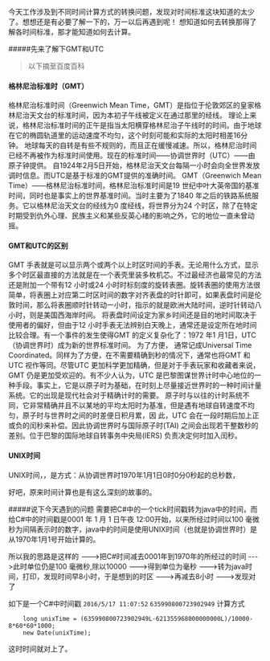 今天工作涉及到不同时间计算方式的转换问题，发现对时间标准这块知道的太少了。想想还是有必要了解一下的，万一以后再遇到呢！
想知道如何去转换那得了解各时间标准，那才能知道如何去计算。


#####先来了解下GMT和UTC

>以下摘至百度百科

#### 格林尼治标准时（GMT）

格林尼治标准时间（Greenwich Mean Time，GMT）是指位于伦敦郊区的皇家格林尼治天文台的标准时间，因为本初子午线被定义在通过那里的经线。 理论上来说，格林尼治标准时间的正午是指当太阳横穿格林尼治子午线时的时间。由于地球在它的椭圆轨道里的运动速度不均匀，这个时刻可能和实际的太阳时相差16分钟。 地球每天的自转是有些不规则的，而且正在缓慢减速。所以，格林尼治时间已经不再被作为标准时间使用。现在的标准时间——协调世界时（UTC）——由原子钟提供。 自1924年2月5日开始，格林尼治天文台每隔一小时会向全世界发放调时信息。而UTC是基于标准的GMT提供的准确时间。
GMT（Greenwich Mean Time）——格林尼治标准时间，格林尼治标准时间是19 世纪中叶大英帝国的基准时间，同时也是事实上的世界基准时间。当时主要为了1840 年之后的铁路系统服务。它以格林尼治天文台的经线为0 度经线，将世界分为24 个时区，除了在特定时期受到仇外心理、民族主义和某些反英心绪的影响之外，它的地位一直未曾动摇。

#### GMT和UTC的区别
GMT 手表就是可以显示两个或两个以上时区时间的手表。无论用什么方式，显示多个时区最直接的方法就是在一个表壳里装多枚机芯。不过最经济也最常见的方法还是附加一个带有12 小时或24 小时时标刻度的旋转表圈。旋转表圈的使用方法很简单，将表圈上对应第二时区时间的数字对齐表盘的时针即可，如果表盘时间是伦敦时间，那么将表圈顺时针转动一小时，指示的就是欧洲大陆时间，逆时针转动八小时，则是美国西海岸时间。
将表盘时间设定为家乡时间还是目的地时间取决于使用者的偏好，但由于12 小时手表无法辨别白天晚上，通常还是设定所在地时间比较合理。有一个事件的发生使得GMT 的定义复杂化了：1972 年1 月1日，UTC（协调世界时）成为新的世界标准时间。
为了方便， 通常记成Universal Time Coordinated。同样为了方便，在不需要精确到秒的情况下，通常也将GMT 和UTC 视作等同。尽管UTC 更加科学更加精确，但是对于手表玩家和收藏者来说，GMT 仍是更加受欢迎的。有不少人认为，UTC 是巴黎图谋世界计时中心地位的一种手段。事实上，它是以原子时为基础，在时刻上尽量接近世界时的一种时间计量系统。它的出现是现代社会对于精确计时的需要。
原子时与以往的计时系统不同，它非常精确并且不以某地的平均太阳时为基准，但是遇有地球自转速度不均匀，原子时与世界时之间的时差便日积月累，因 此，UTC 会在一段时期后加上正或负的闰秒来补偿。因此协调世界时与国际原子时(TAI) 之间会出现若干整数秒的差别。位于巴黎的国际地球自转事务中央局(IERS) 负责决定何时加入闰秒。

#### UNIX时间

UNIX时间，，是方式：从协调世界时1970年1月1日0时0分0秒起的总秒数，

好吧，原来时间计算也是有这么深刻的故事的。

#####说下今天遇到的问题
需要把C#中的一个tick时间戳转为java中的时间，而给C#中的时间戳是0001 年 1 月 1 日午夜 12:00开始，以来所经过时间以100 毫微秒为间隔表示时的数字，java中的时间是使用UNIX时间（也就是协调世界时）是从1970年1月1号开始计算的。

所以我的思路是这样的
--->把C#时间减去0001年到1970年的所经过的时间
--->此时单位仍是100 毫微秒,除以10000
--->得到单位为毫秒
--->转为java时间，打印，发现时间早8小时，于是想到的时区
--->再减去8小时
--->发现对了

如下是一个C#中时间戳
`2016/5/17 11:07:52`
`635990800723902949`
计算方式

        long unixTime = (635990800723902949L-621355968000000000L)/10000-8*60*60*1000;
        new Date(unixTime);

这时时间就对上了。

